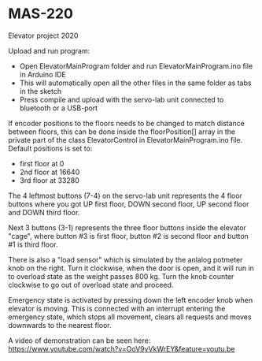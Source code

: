 # MAS-220
Elevator project 2020

Upload and run program:  

-   Open ElevatorMainProgram folder and run ElevatorMainProgram.ino file in Arduino IDE  
-   This will automatically open all the other files in the same folder as tabs in the sketch  
-   Press compile and upload with the servo-lab unit connected to bluetooth or a USB-port    
  
  
If encoder positions to the floors needs to be changed to match distance between floors, this can be done inside the floorPosition[] array in the private part of the class ElevatorControl in ElevatorMainProgram.ino file. Default positions is set to: 
-   first floor at 0
-   2nd floor at 16640
-   3rd floor at 33280  
  
  
The 4 leftmost buttons (7-4) on the servo-lab unit represents the 4 floor buttons where you got UP first floor, DOWN second floor, UP second floor and DOWN third floor.  
  
  
Next 3 buttons (3-1) represents the three floor buttons inside the elevator "cage", where button #3 is first floor, button #2 is second floor and button #1 is third floor.
  
  
There is also a "load sensor" which is simulated by the anlalog potmeter knob on the right. Turn it clockwise, when the door is open, and it will run in to overload state as the weight passes 800 kg. Turn the knob counter clockwise to go out of overload state and proceed.
  
  
Emergency state is activated by pressing down the left encoder knob when elevator is moving. This is connected with an interrupt entering the emergency state, which stops all movement, clears all requests and moves downwards to the nearest floor.
  
  A video of demonstration can be seen here: https://www.youtube.com/watch?v=OoV9yVkWrEY&feature=youtu.be
